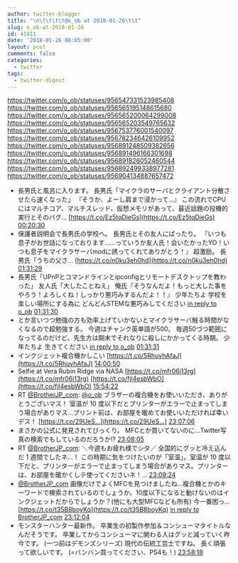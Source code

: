 ```yaml
---
author: twitter-blogger
title: "\n\t\t\t\t@o_ob at 2018-01-26\t\t"
slug: o_ob-at-2018-01-26
id: 41011
date: '2018-01-26 00:05:00'
layout: post
comments: false
categories:
  - twitter
tags:
  - twitter-digest
---
```


https://twitter.com/o_ob/statuses/956547331523985408 https://twitter.com/o_ob/statuses/956565195148615680 https://twitter.com/o_ob/statuses/956565200064299008 https://twitter.com/o_ob/statuses/956565203549765632 https://twitter.com/o_ob/statuses/956753776001540097 https://twitter.com/o_ob/statuses/956782346426109952 https://twitter.com/o_ob/statuses/956891248509382656 https://twitter.com/o_ob/statuses/956891496166301698 https://twitter.com/o_ob/statuses/956891826052460544 https://twitter.com/o_ob/statuses/956892499338977281 https://twitter.com/o_ob/statuses/956904134887657472  

*   長男氏と風呂に入ります。 長男氏「マイクラのサーバとクライアント分散させたら速くなった」 『そうか、よーし肩まで浸かって…』 この流れでCPUにはマルチコア、マルチスレッド、仮想メモリがあって、最近話題の投機的実行とそのバグ… [https://t.co/Ez5tqDieGs](https://t.co/Ez5tqDieGs) [00:20:30](https://twitter.com/o_ob/statuses/956547331523985408)
*   保護者説明会で長男氏の学校へ。 長男氏とその友人にばったり。 『いつも息子がお世話になっております……っていうか友人氏！会いたかったYO！いつも息子をマイクラサーバmodに誘ってくれてありがとう！』 超激励。 長男氏「うちの父さ… [https://t.co/n0ku3eh0hd](https://t.co/n0ku3eh0hd) [01:31:29](https://twitter.com/o_ob/statuses/956565195148615680)
*   長男氏「UPnPとコマンドラインとipconfigとリモートデスクトップを教わった」 友人氏「大したことねえ」 俺氏『そうなんだよ！もっと大した事をやろう！よろしくね！しっかり悪巧みするんだよ！！』 少年たちよ 学校を楽しい場所にする為に どんどんSTEMな悪巧みしてください [in reply to o_ob](https://twitter.com/o_ob/statuses/956565195148615680) [01:31:30](https://twitter.com/o_ob/statuses/956565200064299008)
*   とか言いつつ勉強の方も効率上げていかないとマイクラサーバ触る時間がなくなるので超勉強する。 今週はチャンク英単語が500。 毎週50づつ範囲になってるのだけど、先生方は期末でそれなりに殺しにかかってくる時期。 少年たちよ 生きてください [in reply to o_ob](https://twitter.com/o_ob/statuses/956565200064299008) [01:31:31](https://twitter.com/o_ob/statuses/956565203549765632)
*   インクジェット複合機かしこい [https://t.co/5RhuvhAfaJ](https://t.co/5RhuvhAfaJ) [14:00:50](https://twitter.com/o_ob/statuses/956753776001540097)
*   Selfie at Vera Rubin Ridge via NASA [https://t.co/mfr06i13rg](https://t.co/mfr06i13rg) [https://t.co/fjl4esbWbO](https://t.co/fjl4esbWbO) [15:54:22](https://twitter.com/o_ob/statuses/956782346426109952)
*   RT [@BrotherJP_com](https://twitter.com/BrotherJP_com): [@o_ob](https://twitter.com/o_ob) ブラザーの複合機をお使いいただき、ありがとうございマス！ 室温が 10 度以下だとプリンターがエラーで止まってしまう場合がありマス…プリント前は、お部屋を暖めてお使いいただければ幸いデス！ [https://t.co/29UeS…](https://t.co/29UeS…) [23:07:06](https://twitter.com/o_ob/statuses/956891248509382656)
*   まさかの公式に発見されてびっくり。 MFCとか買いてないのに...Twitter写真の検索でもしているのだろうか⁉︎ [23:08:05](https://twitter.com/o_ob/statuses/956891496166301698)
*   RT [@BrotherJP_com](https://twitter.com/BrotherJP_com): ＼今週もお疲れ様でシタ／ 全国的にグッと冷え込んだ 1 週間でしたネ…！ この時期に気をつけたいのが「室温」。室温が 10 度以下だと、プリンターがエラーで止まってしまう場合がありマス。プリンターは、お部屋を暖かくしテ使ってくださいネ！… [23:09:24](https://twitter.com/o_ob/statuses/956891826052460544)
*   [@BrotherJP_com](https://twitter.com/BrotherJP_com) 画像だけでよくMFCを見つけましたね...複合機とかのキーワードで検索されているのでしょうか。10度以下になると動けないのはインクジェットだからでしょうか？(他にも大型MFCなども所有) 今一番困っ… [https://t.co/t35B8boyKq](https://t.co/t35B8boyKq) [in reply to BrotherJP_com](https://twitter.com/BrotherJP_com/statuses/956798409670737920) [23:12:04](https://twitter.com/o_ob/statuses/956892499338977281)
*   モンスターハンター最新作。 卒業生の初製作参加＆コンシューマタイトルなんだそうです。 卒業してからコンシューマに関わる人はグッと減っていく昨今です。 (一つ前はデモンズシリーズ) 現代の伝統工芸士ですね。 長く頑張って欲しいです。 (=バンバン買ってください、PS4も！) [23:58:18](https://twitter.com/o_ob/statuses/956904134887657472)